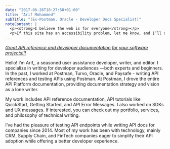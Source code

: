 ```yaml
---
date: "2017-06-26T18:27:58+01:00"
title: "Arif Mohammed"
subTitle: "(Ex-Postman, Oracle - Developer Docs Specialist)"
noteContent: |
  <p><strong>I believe the web is for everyone</strong></p>
  <p>If this site has an accessibility problem, let me know, and I’ll do my best to fix it</p>
---
```


<u>*Great API reference and developer documentation for your software projects!!!*</u>

Hello! I’m Arif,, a seasoned user assistance developer, writer, and editor. I specialize in writing for developer audiences —both experts and beginners. In the past, I worked at Postman, Turvo, Oracle, and Paysafe - writing API references and testing APIs using Postman. At Postman, I drove the entire API Platform documentation, providing documentation strategy and vision as a lone writer.

My work includes API reference documentation, API tutorials like QuickStart, Getting Started, and API Error Messages. I also worked on SDKs and UX messages. If interested, you can check out my portfolio, services, and philosophy of technical writing.

I’ve had the pleasure of testing API endpoints while writing API docs for companies since 2014. Most of my work has been with technology, mainly CRM, Supply Chain, and FinTech companies eager to simplify their API adoption while offering a better developer experience.
